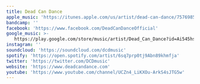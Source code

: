 ```yaml
---
title: Dead Can Dance
apple_music: 'https://itunes.apple.com/us/artist/dead-can-dance/7576985'
bandcamp: ''
facebook: 'https://www.facebook.com/DeadCanDanceOfficial'
google_music: >-
   https://play.google.com/store/music/artist/Dead_Can_Dance?id=Ai545hs3npwwojrrejfpqcsdity
instagram: ''
soundcloud: 'https://soundcloud.com/dcdmusic'
spotify: 'https://open.spotify.com/artist/6sq7prp0tj9Abn89khmfja'
twitter: 'https://twitter.com/DCDmusic'
website: 'https://www.deadcandance.com'
youtube: 'https://www.youtube.com/channel/UCZn4_LiKXOu-ArkS4sJTG5w'
---
```

